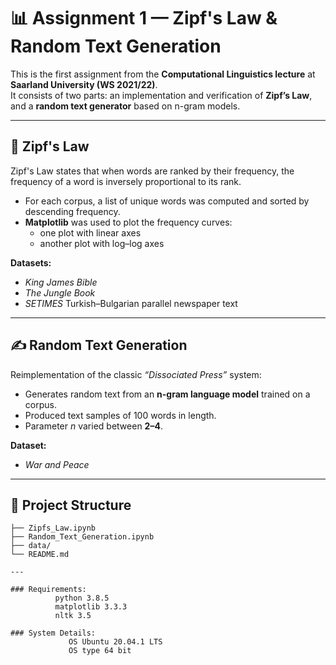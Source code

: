 # 📊 Assignment 1 — Zipf's Law & Random Text Generation  

This is the first assignment from the **Computational Linguistics lecture** at **Saarland University (WS 2021/22)**.  
It consists of two parts: an implementation and verification of **Zipf’s Law**, and a **random text generator** based on n-gram models.  

---

## 🔎 Zipf's Law  

Zipf's Law states that when words are ranked by their frequency, the frequency of a word is inversely proportional to its rank.  

- For each corpus, a list of unique words was computed and sorted by descending frequency.  
- **Matplotlib** was used to plot the frequency curves:  
  - one plot with linear axes  
  - another plot with log–log axes  

**Datasets:**  
- *King James Bible*  
- *The Jungle Book*  
- *SETIMES* Turkish–Bulgarian parallel newspaper text  

---

## ✍️ Random Text Generation  

Reimplementation of the classic *“Dissociated Press”* system:  

- Generates random text from an **n-gram language model** trained on a corpus.  
- Produced text samples of 100 words in length.  
- Parameter *n* varied between **2–4**.  

**Dataset:**  
- *War and Peace*  

---

## 📂 Project Structure  

```text
├── Zipfs_Law.ipynb
├── Random_Text_Generation.ipynb
├── data/
└── README.md

--- 
 
### Requirements: 
          python 3.8.5
          matplotlib 3.3.3
          nltk 3.5
               
### System Details: 
        	 OS Ubuntu 20.04.1 LTS
 	         OS type 64 bit

